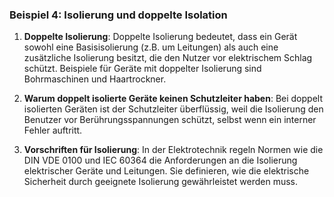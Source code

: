 ### Beispiel 4: Isolierung und doppelte Isolation

1. **Doppelte Isolierung**: Doppelte Isolierung bedeutet, dass ein Gerät sowohl eine Basisisolierung (z.B. um Leitungen) als auch eine zusätzliche Isolierung besitzt, die den Nutzer vor elektrischem Schlag schützt. Beispiele für Geräte mit doppelter Isolierung sind Bohrmaschinen und Haartrockner.
    
2. **Warum doppelt isolierte Geräte keinen Schutzleiter haben**: Bei doppelt isolierten Geräten ist der Schutzleiter überflüssig, weil die Isolierung den Benutzer vor Berührungsspannungen schützt, selbst wenn ein interner Fehler auftritt.
    
3. **Vorschriften für Isolierung**: In der Elektrotechnik regeln Normen wie die DIN VDE 0100 und IEC 60364 die Anforderungen an die Isolierung elektrischer Geräte und Leitungen. Sie definieren, wie die elektrische Sicherheit durch geeignete Isolierung gewährleistet werden muss.
